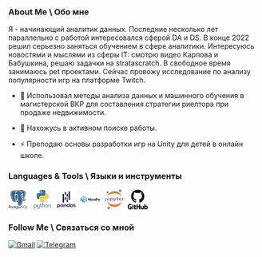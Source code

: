 ### About Me \ Обо мне
Я  - начинающий аналитик данных. 
Последние несколько лет параллельно с работой интересовался сферой DA и DS. В конце 2022 решил серьезно заняться обучением в сфере аналитики.
Интересуюсь новостями и мыслями из сферы IT: смотрю видео Карпова и Бабушкина, решаю задачки на stratascratch.
В свободное время занимаюсь pet проектами. Сейчас провожу исследование по анализу популярности игр на платформе Twitch.

- :telescope: Использовал методы анализа данных и машинного обучения в магистерской ВКР для составления стратегии риелтора при продаже недвижимости.

- :seedling: Нахожусь в активном поиске работы. 

- :zap: Преподаю основы разработки игр на Unity для детей в онлайн школе.


### Languages & Tools \ Языки и инструменты
<div>
  <img src="https://github.com/devicons/devicon/blob/master/icons/postgresql/postgresql-original-wordmark.svg" title="postgresql" alt="postgresql" width="40" height="40"/>&nbsp
  <img src="https://github.com/devicons/devicon/blob/master/icons/python/python-original-wordmark.svg" title="python" alt="python" width="40" height="40"/>&nbsp
  <img src="https://github.com/devicons/devicon/blob/master/icons/pandas/pandas-original-wordmark.svg" title="pandas" alt="pandas" width="40" height="40"/>&nbsp
  <img src="https://github.com/devicons/devicon/blob/master/icons/numpy/numpy-original-wordmark.svg" title="numpy" alt="numpy" width="40" height="40"/>&nbsp
  <img src="https://github.com/devicons/devicon/blob/master/icons/jupyter/jupyter-original-wordmark.svg" title="jupyter" alt="jupyter" width="40" height="40"/>&nbsp
  <img src="https://github.com/devicons/devicon/blob/master/icons/github/github-original-wordmark.svg" title="github" alt="github" width="40" height="40"/>&nbsp
</div>

### Follow Me \ Связаться со мной
[![Gmail](https://img.shields.io/badge/-mail-69b5cc?style=for-the-badge&logo=Gmail)](mailto:ruslanworkflow@gmail.com)
[![Telegram](https://img.shields.io/badge/-Telegram-69b5cc?style=for-the-badge&logo=Telegram)](https://t.me/ArhoneR)
